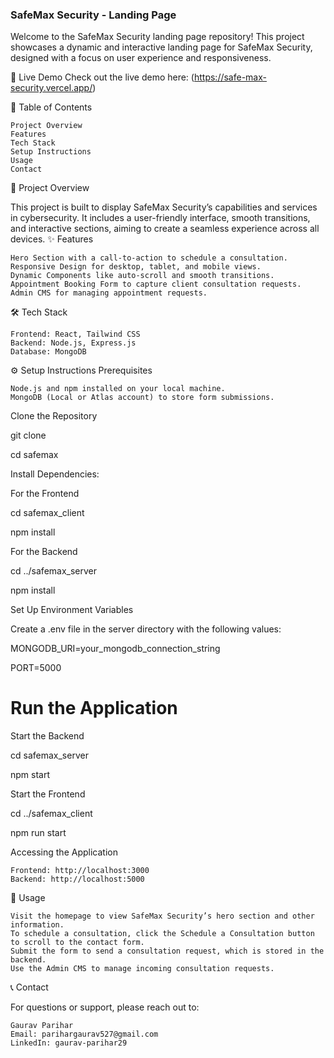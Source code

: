 ### SafeMax Security - Landing Page

Welcome to the SafeMax Security landing page repository! This project showcases a dynamic and interactive landing page for SafeMax Security, designed with a focus on user experience and responsiveness.

🚀 Live Demo
Check out the live demo here: (https://safe-max-security.vercel.app/)


📑 Table of Contents

    Project Overview
    Features
    Tech Stack
    Setup Instructions
    Usage
    Contact

📌 Project Overview

This project is built to display SafeMax Security’s capabilities and services in cybersecurity. It includes a user-friendly interface, smooth transitions, and interactive sections, aiming to create a seamless experience across all devices.
✨ Features

    Hero Section with a call-to-action to schedule a consultation.
    Responsive Design for desktop, tablet, and mobile views.
    Dynamic Components like auto-scroll and smooth transitions.
    Appointment Booking Form to capture client consultation requests.
    Admin CMS for managing appointment requests.

🛠 Tech Stack

    Frontend: React, Tailwind CSS
    Backend: Node.js, Express.js
    Database: MongoDB

⚙️ Setup Instructions
Prerequisites

    Node.js and npm installed on your local machine.
    MongoDB (Local or Atlas account) to store form submissions.

Clone the Repository

git clone 

cd safemax

Install Dependencies:

For the Frontend

cd safemax_client

npm install

For the Backend

cd ../safemax_server

npm install

Set Up Environment Variables

Create a .env file in the server directory with the following values:

MONGODB_URI=your_mongodb_connection_string

PORT=5000

# Run the Application
Start the Backend

cd safemax_server

npm start

Start the Frontend

cd ../safemax_client

npm  run start

Accessing the Application

    Frontend: http://localhost:3000
    Backend: http://localhost:5000

📌 Usage

    Visit the homepage to view SafeMax Security’s hero section and other information.
    To schedule a consultation, click the Schedule a Consultation button to scroll to the contact form.
    Submit the form to send a consultation request, which is stored in the backend.
    Use the Admin CMS to manage incoming consultation requests.

📞 Contact

For questions or support, please reach out to:

    Gaurav Parihar
    Email: parihargaurav527@gmail.com
    LinkedIn: gaurav-parihar29
